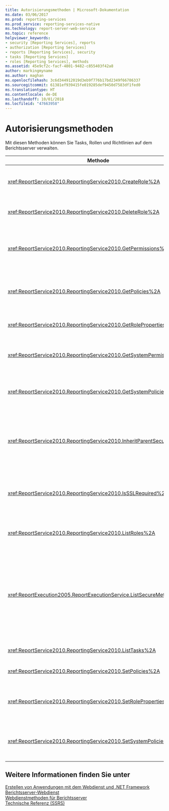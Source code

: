 ```yaml
---
title: Autorisierungsmethoden | Microsoft-Dokumentation
ms.date: 03/06/2017
ms.prod: reporting-services
ms.prod_service: reporting-services-native
ms.technology: report-server-web-service
ms.topic: reference
helpviewer_keywords:
- security [Reporting Services], reports
- authorization [Reporting Services]
- reports [Reporting Services], security
- tasks [Reporting Services]
- roles [Reporting Services], methods
ms.assetid: 45e9cf2c-facf-4801-9482-c855403f42a8
author: markingmyname
ms.author: maghan
ms.openlocfilehash: 3c6d344912019d3eb9f776b17bd2349f66786337
ms.sourcegitcommit: 61381ef939415fe019285def9450d7583df1fed0
ms.translationtype: HT
ms.contentlocale: de-DE
ms.lasthandoff: 10/01/2018
ms.locfileid: "47663958"
---
```

# <a name="authorization-methods"></a>Autorisierungsmethoden
  Mit diesen Methoden können Sie Tasks, Rollen und Richtlinien auf dem Berichtsserver verwalten.  
  
|Methode|Aktion|  
|------------|------------|  
|<xref:ReportService2010.ReportingService2010.CreateRole%2A>|Fügt der Berichtsserver-Datenbank eine neue Rolle hinzu. Diese Methode gilt nur für den einheitlichen Modus.|  
|<xref:ReportService2010.ReportingService2010.DeleteRole%2A>|Löscht eine Rolle aus der Berichtsserver-Datenbank. Diese Methode gilt nur für den einheitlichen Modus.|  
|<xref:ReportService2010.ReportingService2010.GetPermissions%2A>|Gibt die Benutzerberechtigungen zurück, die einem bestimmten Element in der Berichtsserver-Datenbank oder SharePoint-Bibliothek zugeordnet sind.|  
|<xref:ReportService2010.ReportingService2010.GetPolicies%2A>|Gibt die Richtlinien zurück, die einem bestimmten Element in der Berichtsserver-Datenbank oder SharePoint-Bibliothek zugeordnet sind|  
|<xref:ReportService2010.ReportingService2010.GetRoleProperties%2A>|Gibt die Eigenschaften von Rollenmetadaten und eine Auflistung zugehöriger Tasks zurück.|  
|<xref:ReportService2010.ReportingService2010.GetSystemPermissions%2A>|Gibt die Systemberechtigungen des Benutzers zurück. Diese Methode gilt nur für den einheitlichen Modus.|  
|<xref:ReportService2010.ReportingService2010.GetSystemPolicies%2A>|Gibt die Systemrichtlinien zurück, einschließlich der Gruppen und Rollen, denen sie zugeordnet sind. Diese Methode gilt nur für den einheitlichen Modus.|  
|<xref:ReportService2010.ReportingService2010.InheritParentSecurity%2A>|Löscht die Richtlinien, die einem bestimmten Element in der Berichtsserver-Datenbank zugeordnet sind, und legt die Sicherheitsrichtlinien des Elements auf die Werte des übergeordneten Elements fest|  
|<xref:ReportService2010.ReportingService2010.IsSSLRequired%2A>|Gibt einen booleschen Wert zurück, der angibt, ob das Secure Sockets Layer (SSL)-Protokoll zur Verwendung des <xref:ReportService2010>-Endpunkts erforderlich ist.|  
|<xref:ReportService2010.ReportingService2010.ListRoles%2A>|Gibt die Namen und Beschreibungen der Rollen zurück, die vom Berichtsserver verwaltet werden.|  
|<xref:ReportExecution2005.ReportExecutionService.ListSecureMethods%2A>|Gibt eine Liste von SOAP-Methoden (Simple Object Access Protocol) im <xref:ReportExecution2005>-Endpunkt zurück, bei deren Aufruf eine sichere Verbindung erforderlich ist. Mit der **SecureConnectionLevel**-Einstellung des Berichtsservers wird bestimmt, welche Methoden zurückgegeben werden.|  
|<xref:ReportService2010.ReportingService2010.ListTasks%2A>|Gibt die Tasks zurück, die vom Berichtsserver verwaltet werden.|  
|<xref:ReportService2010.ReportingService2010.SetPolicies%2A>|Legt die Richtlinien fest, die einem angegebenen Element zugeordnet sind.|  
|<xref:ReportService2010.ReportingService2010.SetRoleProperties%2A>|Legt die Eigenschaften der Rollenmetadaten fest und ordnet einer Rolle eine Reihe von Tasks zu. Diese Methode gilt nur für den einheitlichen Modus.|  
|<xref:ReportService2010.ReportingService2010.SetSystemPolicies%2A>|Legt die Systemrichtlinie fest, die die Gruppen und ihre zugehörigen Rollen definiert. Diese Methode gilt nur für den einheitlichen Modus.|  
  
## <a name="see-also"></a>Weitere Informationen finden Sie unter  
 [Erstellen von Anwendungen mit dem Webdienst und .NET Framework](../../../reporting-services/report-server-web-service/net-framework/building-applications-using-the-web-service-and-the-net-framework.md)   
 [Berichtsserver-Webdienst](../../../reporting-services/report-server-web-service/report-server-web-service.md)   
 [Webdienstmethoden für Berichtsserver](../../../reporting-services/report-server-web-service/methods/report-server-web-service-methods.md)   
 [Technische Referenz (SSRS)](../../../reporting-services/technical-reference-ssrs.md)  
  
  
